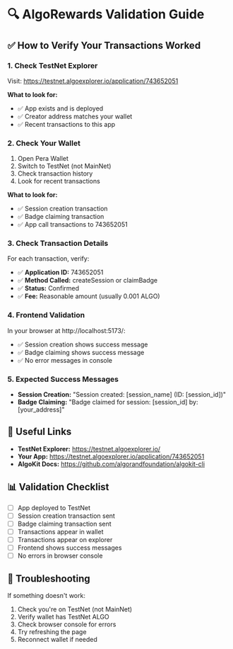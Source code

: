 # 🔍 AlgoRewards Validation Guide

## ✅ How to Verify Your Transactions Worked

### 1. **Check TestNet Explorer**
Visit: https://testnet.algoexplorer.io/application/743652051

**What to look for:**
- ✅ App exists and is deployed
- ✅ Creator address matches your wallet
- ✅ Recent transactions to this app

### 2. **Check Your Wallet**
1. Open Pera Wallet
2. Switch to TestNet (not MainNet)
3. Check transaction history
4. Look for recent transactions

**What to look for:**
- ✅ Session creation transaction
- ✅ Badge claiming transaction
- ✅ App call transactions to 743652051

### 3. **Check Transaction Details**
For each transaction, verify:
- ✅ **Application ID:** 743652051
- ✅ **Method Called:** createSession or claimBadge
- ✅ **Status:** Confirmed
- ✅ **Fee:** Reasonable amount (usually 0.001 ALGO)

### 4. **Frontend Validation**
In your browser at http://localhost:5173/:
- ✅ Session creation shows success message
- ✅ Badge claiming shows success message
- ✅ No error messages in console

### 5. **Expected Success Messages**
- **Session Creation:** "Session created: [session_name] (ID: [session_id])"
- **Badge Claiming:** "Badge claimed for session: [session_id] by: [your_address]"

## 🔗 Useful Links
- **TestNet Explorer:** https://testnet.algoexplorer.io/
- **Your App:** https://testnet.algoexplorer.io/application/743652051
- **AlgoKit Docs:** https://github.com/algorandfoundation/algokit-cli

## 📊 Validation Checklist
- [ ] App deployed to TestNet
- [ ] Session creation transaction sent
- [ ] Badge claiming transaction sent
- [ ] Transactions appear in wallet
- [ ] Transactions appear on explorer
- [ ] Frontend shows success messages
- [ ] No errors in browser console

## 🐛 Troubleshooting
If something doesn't work:
1. Check you're on TestNet (not MainNet)
2. Verify wallet has TestNet ALGO
3. Check browser console for errors
4. Try refreshing the page
5. Reconnect wallet if needed

